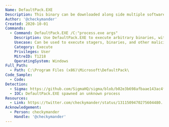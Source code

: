 ```yaml
---
Name: DefaultPack.EXE
Description: This binary can be downloaded along side multiple software downloads on the microsoft website. It gets downloaded when the user forgets to uncheck the option to set Bing as the default search provider.
Author: '@checkymander'
Created: 2020-10-01
Commands:
  - Command: DefaultPack.EXE /C:"process.exe args"
    Description: Use DefaultPack.EXE to execute arbitrary binaries, with added argument support.
    Usecase: Can be used to execute stagers, binaries, and other malicious commands.
    Category: Execute
    Privileges: User
    MitreID: T1218
    OperatingSystem: Windows
Full_Path:
  - Path: C:\Program Files (x86)\Microsoft\DefaultPack\
Code_Sample:
  - Code:
Detection:
  - Sigma: https://github.com/SigmaHQ/sigma/blob/b02e3b698afbaae143ac4fb36236eb0b41122ed7/rules/windows/process_creation/proc_creation_win_lolbin_defaultpack.yml
  - IOC: DefaultPack.EXE spawned an unknown process
Resources:
  - Link: https://twitter.com/checkymander/status/1311509470275604480.
Acknowledgement:
  - Person: checkymander
    Handle: '@checkymander'
---
```


